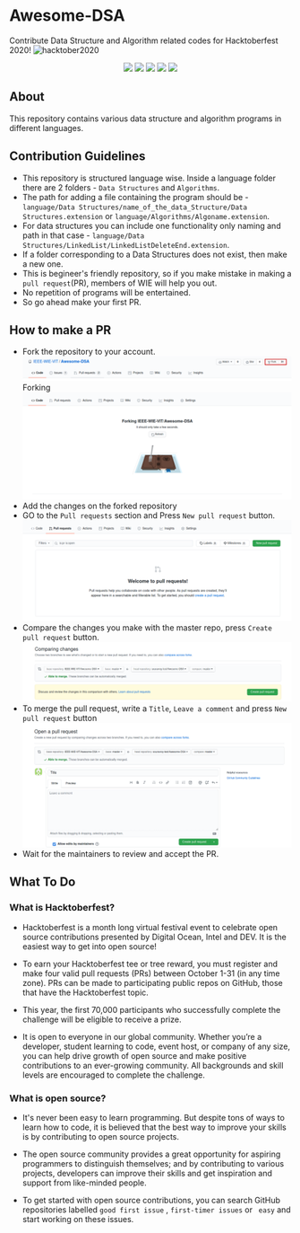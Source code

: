 # Awesome-DSA
Contribute Data Structure and Algorithm related codes for Hacktoberfest 2020!
<img src="https://hacktoberfest.digitalocean.com/assets/HF-full-logo-b05d5eb32b3f3ecc9b2240526104cf4da3187b8b61963dd9042fdc2536e4a76c.svg" alt="hacktober2020">

<p align="center">
   <img src="https://img.shields.io/github/issues/IEEE-WIE-VIT/Awesome-DSA"> 
   <img src="https://img.shields.io/github/forks/IEEE-WIE-VIT/Awesome-DSA">
   <img src="https://img.shields.io/github/stars/IEEE-WIE-VIT/Awesome-DSA?color=green">
   <img src="https://komarev.com/ghpvc/?username=IEEE-WIE-VIT&color=blue">
   <img src="https://img.shields.io/github/issues-pr/IEEE-WIE-VIT/Awesome-DSA.svg">
</p>

## About

This repository contains various data structure and algorithm programs in different languages.

## Contribution Guidelines

- This repository is structured language wise. Inside a language folder there are 2 folders - `Data Structures` and `Algorithms`.
- The path for adding a file containing the program should be - ```language/Data Structures/name_of_the_data_Structure/Data Structures.extension``` or ```language/Algorithms/Algoname.extension```.
- For data structures you can include one functionality only naming and path in that case - ```language/Data Structures/LinkedList/LinkedListDeleteEnd.extension```.
-  If a folder corresponding to a Data Structures does not exist, then make a new one.
-  This is begineer's friendly repository, so if you make mistake in making a `pull request`(PR), members of WIE will help you out.
-  No repetition of programs will be entertained.
-  So go ahead make your first PR.

## How to make a PR

- Fork the repository to your account.
   <img src="assets/img/fork.png">
  Forking
   <img src="assets/img/forking.png">
- Add the changes on the forked repository
- GO to the `Pull requests` section and Press `New pull request` button.
   <img src="assets/img/New_PR.png">
- Compare the changes you make with the master repo, press `Create pull request` button.
   <img src="assets/img/compare_PR.png">
- To merge the pull request, write a `Title`, `Leave a comment` and press `New pull request` button
   <img src="assets/img/merge_PR.png">
- Wait for the maintainers to review and accept the PR.

## What To Do

### What is Hacktoberfest?
- Hacktoberfest  is a month long virtual festival event to celebrate open source contributions presented by Digital Ocean, Intel and DEV. It is the easiest way to get into open source!

- To earn your Hacktoberfest tee or tree reward, you must register and make four valid pull requests (PRs) between October 1-31 (in any time zone). PRs can be made to participating public repos on GitHub, those that have the Hacktoberfest topic. 

- This year, the first 70,000 participants who successfully complete the challenge will be eligible to receive a prize.

- It is open to everyone in our global community. Whether you’re a developer, student learning to code, event host, or company of any size, you can help drive growth of open source and make positive contributions to an ever-growing community. All backgrounds and skill levels are encouraged to complete the challenge.

### What is open source?
- It's never been easy to learn programming. But despite tons of ways to learn how to code, it is believed that the best way to improve your skills is by contributing to open source projects.

- The open source community provides a great opportunity for aspiring programmers to distinguish themselves; and by contributing to various projects, developers can improve their skills and get inspiration and support from like-minded people.

- To get started with open source contributions, you can search GitHub repositories labelled `` good first issue `` , `` first-timer issues `` or `` easy`` and start working on these issues.


